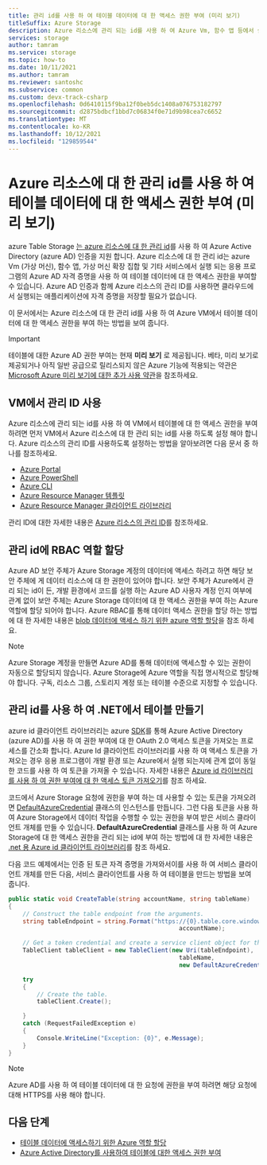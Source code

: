 ```yaml
---
title: 관리 id를 사용 하 여 테이블 데이터에 대 한 액세스 권한 부여 (미리 보기)
titleSuffix: Azure Storage
description: Azure 리소스에 관리 되는 id를 사용 하 여 Azure Vm, 함수 앱 등에서 실행 되는 응용 프로그램의 테이블 데이터 액세스 권한을 부여 합니다.
services: storage
author: tamram
ms.service: storage
ms.topic: how-to
ms.date: 10/11/2021
ms.author: tamram
ms.reviewer: santoshc
ms.subservice: common
ms.custom: devx-track-csharp
ms.openlocfilehash: 0d6410115f9ba12f0beb5dc1408a076753182797
ms.sourcegitcommit: d2875bdbcf1bbd7c06834f0e71d9b98cea7c6652
ms.translationtype: MT
ms.contentlocale: ko-KR
ms.lasthandoff: 10/12/2021
ms.locfileid: "129859544"
---
```

# <a name="authorize-access-to-table-data-with-managed-identities-for-azure-resources-preview"></a>Azure 리소스에 대 한 관리 id를 사용 하 여 테이블 데이터에 대 한 액세스 권한 부여 (미리 보기)

azure Table Storage [는 azure 리소스에 대 한 관리 id](../../active-directory/managed-identities-azure-resources/overview.md)를 사용 하 여 Azure Active Directory (azure AD) 인증을 지원 합니다. Azure 리소스에 대 한 관리 id는 azure Vm (가상 머신), 함수 앱, 가상 머신 확장 집합 및 기타 서비스에서 실행 되는 응용 프로그램의 Azure AD 자격 증명을 사용 하 여 테이블 데이터에 대 한 액세스 권한을 부여할 수 있습니다. Azure AD 인증과 함께 Azure 리소스의 관리 ID를 사용하면 클라우드에서 실행되는 애플리케이션에 자격 증명을 저장할 필요가 없습니다.

이 문서에서는 Azure 리소스에 대 한 관리 id를 사용 하 여 Azure VM에서 테이블 데이터에 대 한 액세스 권한을 부여 하는 방법을 보여 줍니다.

> [!IMPORTANT]
> 테이블에 대한 Azure AD 권한 부여는 현재 **미리 보기** 로 제공됩니다. 베타, 미리 보기로 제공되거나 아직 일반 공급으로 릴리스되지 않은 Azure 기능에 적용되는 약관은 [Microsoft Azure 미리 보기에 대한 추가 사용 약관](https://azure.microsoft.com/support/legal/preview-supplemental-terms/)을 참조하세요.

## <a name="enable-managed-identities-on-a-vm"></a>VM에서 관리 ID 사용

Azure 리소스에 관리 되는 id를 사용 하 여 VM에서 테이블에 대 한 액세스 권한을 부여 하려면 먼저 VM에서 Azure 리소스에 대 한 관리 되는 id를 사용 하도록 설정 해야 합니다. Azure 리소스의 관리 ID를 사용하도록 설정하는 방법을 알아보려면 다음 문서 중 하나를 참조하세요.

- [Azure Portal](../../active-directory/managed-identities-azure-resources/qs-configure-portal-windows-vm.md)
- [Azure PowerShell](../../active-directory/managed-identities-azure-resources/qs-configure-powershell-windows-vm.md)
- [Azure CLI](../../active-directory/managed-identities-azure-resources/qs-configure-cli-windows-vm.md)
- [Azure Resource Manager 템플릿](../../active-directory/managed-identities-azure-resources/qs-configure-template-windows-vm.md)
- [Azure Resource Manager 클라이언트 라이브러리](../../active-directory/managed-identities-azure-resources/qs-configure-sdk-windows-vm.md)

관리 ID에 대한 자세한 내용은 [Azure 리소스의 관리 ID](../../active-directory/managed-identities-azure-resources/overview.md)를 참조하세요.

## <a name="assign-an-rbac-role-to-a-managed-identity"></a>관리 id에 RBAC 역할 할당

Azure AD 보안 주체가 Azure Storage 계정의 데이터에 액세스 하려고 하면 해당 보안 주체에 게 데이터 리소스에 대 한 권한이 있어야 합니다. 보안 주체가 Azure에서 관리 되는 id이 든, 개발 환경에서 코드를 실행 하는 Azure AD 사용자 계정 인지 여부에 관계 없이 보안 주체는 Azure Storage 데이터에 대 한 액세스 권한을 부여 하는 Azure 역할에 할당 되어야 합니다. Azure RBAC를 통해 데이터 액세스 권한을 할당 하는 방법에 대 한 자세한 내용은 [blob 데이터에 액세스 하기 위한 azure 역할 할당](assign-azure-role-data-access.md)을 참조 하세요.

> [!NOTE]
> Azure Storage 계정을 만들면 Azure AD를 통해 데이터에 액세스할 수 있는 권한이 자동으로 할당되지 않습니다. Azure Storage에 Azure 역할을 직접 명시적으로 할당해야 합니다. 구독, 리소스 그룹, 스토리지 계정 또는 테이블 수준으로 지정할 수 있습니다.

## <a name="use-a-managed-identity-to-create-a-table-in-net"></a>관리 id를 사용 하 여 .NET에서 테이블 만들기

azure id 클라이언트 라이브러리는 azure [SDK](https://github.com/Azure/azure-sdk)를 통해 Azure Active Directory (azure AD)를 사용 하 여 권한 부여에 대 한 OAuth 2.0 액세스 토큰을 가져오는 프로세스를 간소화 합니다. Azure Id 클라이언트 라이브러리를 사용 하 여 액세스 토큰을 가져오는 경우 응용 프로그램이 개발 환경 또는 Azure에서 실행 되는지에 관계 없이 동일한 코드를 사용 하 여 토큰을 가져올 수 있습니다. 자세한 내용은 [Azure id 라이브러리를 사용 하 여 권한 부여에 대 한 액세스 토큰 가져오기](../common/identity-library-acquire-token.md)를 참조 하세요.

코드에서 Azure Storage 요청에 권한을 부여 하는 데 사용할 수 있는 토큰을 가져오려면 [DefaultAzureCredential](/dotnet/api/azure.identity.defaultazurecredential) 클래스의 인스턴스를 만듭니다. 그런 다음 토큰을 사용 하 여 Azure Storage에서 데이터 작업을 수행할 수 있는 권한을 부여 받은 서비스 클라이언트 개체를 만들 수 있습니다. **DefaultAzureCredential** 클래스를 사용 하 여 Azure Storage에 대 한 액세스 권한을 관리 되는 id에 부여 하는 방법에 대 한 자세한 내용은 [.net 용 Azure id 클라이언트 라이브러리](/dotnet/api/overview/azure/identity-readme)를 참조 하세요.

다음 코드 예제에서는 인증 된 토큰 자격 증명을 가져와서이를 사용 하 여 서비스 클라이언트 개체를 만든 다음, 서비스 클라이언트를 사용 하 여 테이블을 만드는 방법을 보여 줍니다.

```csharp
public static void CreateTable(string accountName, string tableName)
{
    // Construct the table endpoint from the arguments.
    string tableEndpoint = string.Format("https://{0}.table.core.windows.net/",
                                                accountName);

    // Get a token credential and create a service client object for the table.
    TableClient tableClient = new TableClient(new Uri(tableEndpoint), 
                                                tableName, 
                                                new DefaultAzureCredential());

    try
    {
        // Create the table.
        tableClient.Create();

    }
    catch (RequestFailedException e)
    {
        Console.WriteLine("Exception: {0}", e.Message);
    }
}
```

> [!NOTE]
> Azure AD를 사용 하 여 테이블 데이터에 대 한 요청에 권한을 부여 하려면 해당 요청에 대해 HTTPS를 사용 해야 합니다.

## <a name="next-steps"></a>다음 단계

- [테이블 데이터에 액세스하기 위한 Azure 역할 할당](assign-azure-role-data-access.md)
- [Azure Active Directory를 사용하여 테이블에 대한 액세스 권한 부여](authorize-access-azure-active-directory.md)
